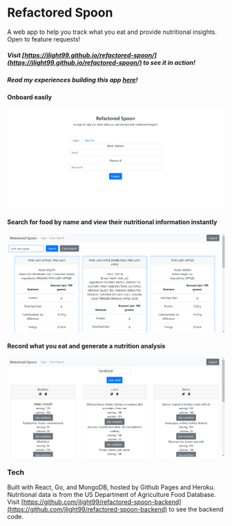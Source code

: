 # Refactored Spoon
A web app to help you track what you eat and provide nutritional insights. Open to feature requests!<br />

##### Visit [https://jlight99.github.io/refactored-spoon/](https://jlight99.github.io/refactored-spoon/) to see it in action!<br />

##### Read my experiences building this app [here](https://medium.com/@ellenhuang523/building-a-nutrition-tracking-app-with-react-go-and-mongodb-9f8da9e39e66)!<br />

#### Onboard easily
![signinImg](/public/screenshots/signin.png)<br />

#### Search for food by name and view their nutritional information instantly
![foodsearchImg](/public/screenshots/foodsearch.png)<br />

#### Record what you eat and generate a nutrition analysis
![mealsImg](/public/screenshots/meals.png)<br />

### Tech
Built with React, Go, and MongoDB, hosted by Github Pages and Heroku. Nutritional data is from the US Department of Agriculture Food Database.<br />
Visit [https://github.com/jlight99/refactored-spoon-backend](https://github.com/jlight99/refactored-spoon-backend) to see the backend code.<br />
